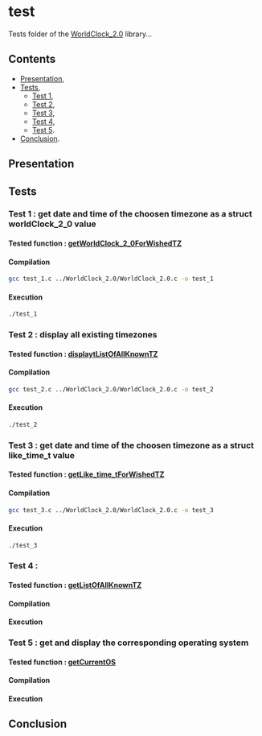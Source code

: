 # test

Tests folder of the [WorldClock_2.0](https://github.com/Vicken-Ghoubiguian/WorldClock_2.0) library...

## Contents

* [Presentation](#presentation),
* [Tests](#tests),
    * [Test 1](#test_1),
    * [Test 2](#test_2),
    * [Test 3](#test_3),
    * [Test 4](#test_4),
    * [Test 5](#test_5).
* [Conclusion](#conclusion).

<a name="presentation"></a>
## Presentation

<a name="tests"></a>
## Tests

<a name="test_1"></a>
### Test 1 : get date and time of the choosen timezone as a struct worldClock_2_0 value

#### Tested function : [getWorldClock_2_0ForWishedTZ]()

#### Compilation

```bash
gcc test_1.c ../WorldClock_2.0/WorldClock_2.0.c -o test_1
```

#### Execution

```bash
./test_1
```

<a name="test_2"></a>
### Test 2 : display all existing timezones

#### Tested function : [displaytListOfAllKnownTZ]()

#### Compilation

```bash
gcc test_2.c ../WorldClock_2.0/WorldClock_2.0.c -o test_2
```

#### Execution

```bash
./test_2
```

<a name="test_3"></a>
### Test 3 : get date and time of the choosen timezone as a struct like_time_t value

#### Tested function : [getLike_time_tForWishedTZ]()

#### Compilation

```bash
gcc test_3.c ../WorldClock_2.0/WorldClock_2.0.c -o test_3
```

#### Execution

```bash
./test_3
```

<a name="test_4"></a>
### Test 4 :

#### Tested function : [getListOfAllKnownTZ]()

#### Compilation

#### Execution

<a name="test_5"></a>
### Test 5 : get and display the corresponding operating system

#### Tested function : [getCurrentOS]()

#### Compilation

#### Execution

<a name="conclusion"></a>
## Conclusion